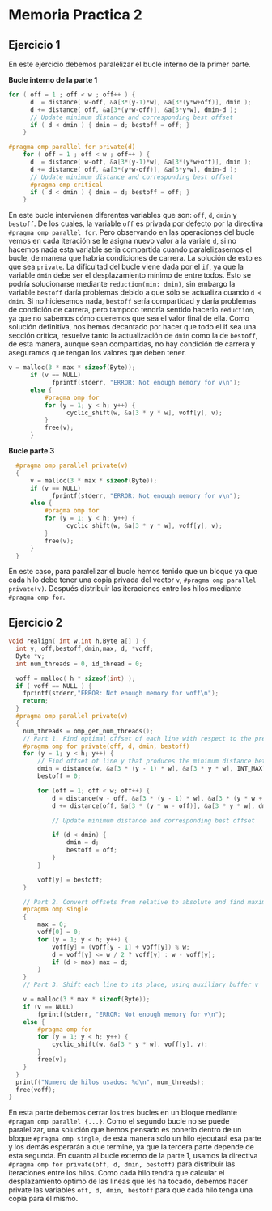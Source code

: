 # Memoria Practica 2

## Ejercicio 1
En este ejercicio debemos paralelizar el bucle interno de la primer parte. 

**Bucle interno de la parte 1**
````c
for ( off = 1 ; off < w ; off++ ) {
      d  = distance( w-off, &a[3*(y-1)*w], &a[3*(y*w+off)], dmin );
      d += distance( off, &a[3*(y*w-off)], &a[3*y*w], dmin-d );
      // Update minimum distance and corresponding best offset
      if ( d < dmin ) { dmin = d; bestoff = off; }
    }
````

```c
#pragma omp parallel for private(d)
    for ( off = 1 ; off < w ; off++ ) {
      d  = distance( w-off, &a[3*(y-1)*w], &a[3*(y*w+off)], dmin );
      d += distance( off, &a[3*(y*w-off)], &a[3*y*w], dmin-d );
      // Update minimum distance and corresponding best offset
      #pragma omp critical
      if ( d < dmin ) { dmin = d; bestoff = off; }
    }
```

En este bucle intervienen diferentes variables que son: `off`, `d`, `dmin` y `bestoff`. De los cuales, la variable `off`
es privada por defecto por la directiva `#pragma omp parallel for`. Pero observando en las operaciones del bucle vemos 
en cada iteración se le asigna nuevo valor a la variale `d`, si no hacemos nada esta variable seria compartida cuando 
paralelizasemos el bucle, de manera que habria condiciones de carrera. La solución de esto es que sea `private`.
La dificultad del bucle viene dada por el `if`, ya que la variable `dmin` debe ser el desplazamiento mínimo de entre todos. 
Esto se podría solucionarse mediante `reduction(min: dmin)`, sin embargo la variable `bestoff` daría problemas debido a
que sólo se actualiza cuando `d < dmin`. Si no hiciesemos nada, `bestoff` sería compartidad y daría problemas de condición 
de carrera, pero tampoco tendría sentido hacerlo `reduction`, ya que no sabemos cómo queremos que sea el valor final de
ella. Como solución definitiva, nos hemos decantado por hacer que todo el if sea una sección crítica, resuelve tanto la 
actualización de `dmin` como la de `bestoff`, de esta manera, aunque sean compartidas, no hay condición de carrera y 
aseguramos que tengan los valores que deben tener.

````c
v = malloc(3 * max * sizeof(Byte));
      if (v == NULL)
            fprintf(stderr, "ERROR: Not enough memory for v\n");
      else {
          #pragma omp for
          for (y = 1; y < h; y++) {
                cyclic_shift(w, &a[3 * y * w], voff[y], v);
          }
          free(v);
      }
````
**Bucle parte 3**
````c
  #pragma omp parallel private(v)
  {
      v = malloc(3 * max * sizeof(Byte));
      if (v == NULL)
            fprintf(stderr, "ERROR: Not enough memory for v\n");
      else {
          #pragma omp for
          for (y = 1; y < h; y++) {
                cyclic_shift(w, &a[3 * y * w], voff[y], v);
          }
          free(v);
      }
  }
````
En este caso, para paralelizar el bucle hemos tenido que un bloque ya que cada hilo debe tener una copia privada del 
vector `v`, `#pragma omp parallel private(v)`. Después distribuir las iteraciones entre los hilos mediante 
`#pragma omp for`.

## Ejercicio 2

````c
void realign( int w,int h,Byte a[] ) {
  int y, off,bestoff,dmin,max, d, *voff;
  Byte *v;
  int num_threads = 0, id_thread = 0;

  voff = malloc( h * sizeof(int) );
  if ( voff == NULL ) {
    fprintf(stderr,"ERROR: Not enough memory for voff\n");
    return;
  }
  #pragma omp parallel private(v)
  {
    num_threads = omp_get_num_threads();
    // Part 1. Find optimal offset of each line with respect to the previous line
    #pragma omp for private(off, d, dmin, bestoff)
    for (y = 1; y < h; y++) {
        // Find offset of line y that produces the minimum distance between lines y and y-1
        dmin = distance(w, &a[3 * (y - 1) * w], &a[3 * y * w], INT_MAX); // offset=0
        bestoff = 0;

        for (off = 1; off < w; off++) {
            d = distance(w - off, &a[3 * (y - 1) * w], &a[3 * (y * w + off)], dmin);
            d += distance(off, &a[3 * (y * w - off)], &a[3 * y * w], dmin - d);

            // Update minimum distance and corresponding best offset

            if (d < dmin) {
                dmin = d;
                bestoff = off;
            }
        }

        voff[y] = bestoff;
    }

    // Part 2. Convert offsets from relative to absolute and find maximum offset of any line
    #pragma omp single
    {
        max = 0;
        voff[0] = 0;
        for (y = 1; y < h; y++) {
            voff[y] = (voff[y - 1] + voff[y]) % w;
            d = voff[y] <= w / 2 ? voff[y] : w - voff[y];
            if (d > max) max = d;
        }
    }
    // Part 3. Shift each line to its place, using auxiliary buffer v

    v = malloc(3 * max * sizeof(Byte));
    if (v == NULL)
        fprintf(stderr, "ERROR: Not enough memory for v\n");
    else {
        #pragma omp for
        for (y = 1; y < h; y++) {
            cyclic_shift(w, &a[3 * y * w], voff[y], v);
        }
        free(v);
    }
  }
  printf("Numero de hilos usados: %d\n", num_threads);
  free(voff);
}
````
En esta parte debemos cerrar los tres bucles en un bloque mediante `#pragam omp parallel {...}`. Como el segundo bucle 
no se puede paralelizar, una solución que hemos pensado es ponerlo dentro de un bloque `#pragma omp single`, de esta 
manera solo un hilo ejecutará esa parte y los demás esperarán a que termine, ya que la tercera parte depende de esta 
segunda. En cuanto al bucle externo de la parte 1, usamos la directiva `#pragma omp for private(off, d, dmin, bestoff)` 
para distribuir las iteraciones entre los hilos. Como cada hilo tendrá que calcular el desplazamiento óptimo de las 
lineas que les ha tocado, debemos hacer private las variables `off, d, dmin, bestoff` para que cada hilo tenga una copia
para el mismo. 